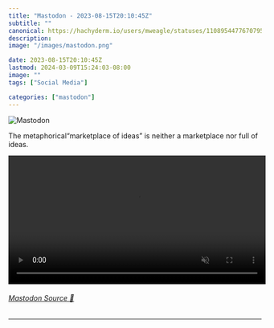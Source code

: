 ```yaml
---
title: "Mastodon - 2023-08-15T20:10:45Z"
subtitle: ""
canonical: https://hachyderm.io/users/mweagle/statuses/110895447767079581
description:
image: "/images/mastodon.png"

date: 2023-08-15T20:10:45Z
lastmod: 2024-03-09T15:24:03-08:00
image: ""
tags: ["Social Media"]

categories: ["mastodon"]
---
```

![Mastodon](/images/mastodon.png)

<p>The metaphorical“marketplace of ideas” is neither a marketplace nor full of ideas.</p>

<video controls autoplay muted loop width="512"><source src="148ec2b59f94c574.mp4" type="video/mp4" /></video>

###### [Mastodon Source 🐘](https://hachyderm.io/@mweagle/110895447767079581)

___
